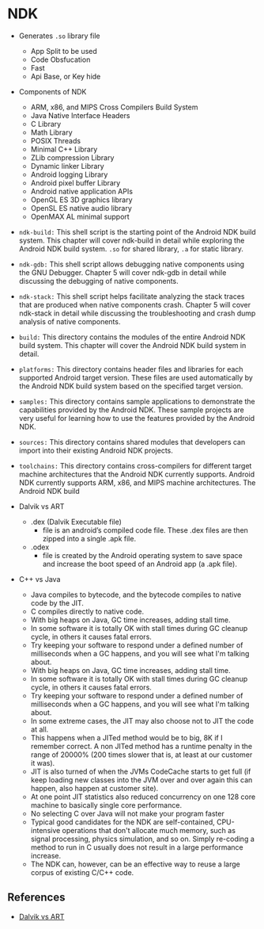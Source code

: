 # NDK

- Generates `.so` library file
    - App Split to be used 
    - Code Obsfucation
    - Fast
    - Api Base, or Key hide

- Components of NDK
    - ARM, x86, and MIPS Cross Compilers Build System
    - Java Native Interface Headers
    - C Library
    - Math Library
    - POSIX Threads
    - Minimal C++ Library
    - ZLib compression Library  
    - Dynamic linker Library
    - Android logging Library
    - Android pixel buffer Library
    - Android native application APIs
    - OpenGL ES 3D graphics library
    - OpenSL ES native audio library
    - OpenMAX AL minimal support

- `ndk-build:` This shell script is the starting point of the Android NDK build system. This chapter will cover ndk-build in detail while exploring the Android NDK build system. `.so` for shared library, `.a` for static library.

- `ndk-gdb:` This shell script allows debugging native components using the GNU Debugger. Chapter 5 will cover ndk-gdb in detail while discussing the debugging of native components.

- `ndk-stack:` This shell script helps facilitate analyzing the stack traces that are produced when native components crash. Chapter 5 will cover ndk-stack in detail while discussing the troubleshooting and crash dump analysis of native components.

- `build:` This directory contains the modules of the entire Android NDK build system. This chapter will cover the Android NDK build system in detail.

- `platforms:` This directory contains header files and libraries for each supported Android target version. These files are used automatically by the Android NDK build system based on the specified target version.

- `samples:` This directory contains sample applications to demonstrate the capabilities provided by the Android NDK. These sample projects are very useful for learning how to use the features provided by the Android NDK.

- `sources:` This directory contains shared modules that developers can import into their existing Android NDK projects.

- `toolchains:` This directory contains cross-compilers for different target machine architectures that the Android NDK currently supports. Android NDK currently supports ARM, x86, and MIPS machine architectures. The Android NDK build

- Dalvik vs ART
    - .dex (Dalvik Executable file) 
        - file is an android’s compiled code file. These .dex files are then zipped into a single .apk file.
    - .odex
        - file is created by the Android operating system to save space and increase the boot speed of an Android app (a .apk file).


- C++ vs Java
    - Java compiles to bytecode, and the bytecode compiles to native code by the JIT.
    - C compiles directly to native code.
    - With big heaps on Java, GC time increases, adding stall time. 
    - In some software it is totally OK with stall times during GC cleanup cycle, in others it causes fatal errors. 
    - Try keeping your software to respond under a defined number of milliseconds when a GC happens, and you will see what I'm talking about.
    - With big heaps on Java, GC time increases, adding stall time. 
    - In some software it is totally OK with stall times during GC cleanup cycle, in others it causes fatal errors. 
    - Try keeping your software to respond under a defined number of milliseconds when a GC happens, and you will see what I'm talking about.
    - In some extreme cases, the JIT may also choose not to JIT the code at all. 
    - This happens when a JITed method would be to big, 8K if I remember correct. A non JITed method has a runtime penalty in the range of 20000% (200 times slower that is, at least at our customer it was). 
    - JIT is also turned of when the JVMs CodeCache starts to get full (if keep loading new classes into the JVM over and over again this can happen, also happen at customer site). 
    - At one point JIT statistics also reduced concurrency on one 128 core machine to basically single core performance.
    - No selecting C over Java will not make your program faster
    - Typical good candidates for the NDK are self-contained, CPU-intensive operations that don't allocate much memory, such as signal processing, physics simulation, and so on. Simply re-coding a method to run in C usually does not result in a large performance increase.
    - The NDK can, however, can be an effective way to reuse a large corpus of existing C/C++ code.

## References
- [Dalvik vs ART](https://www.geeksforgeeks.org/difference-between-dalvik-and-art-in-android/)